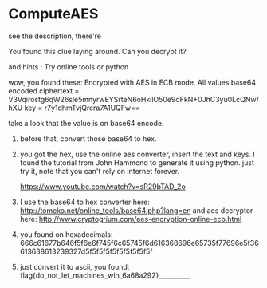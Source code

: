 # ComputeAES

see the description, there're 

You found this clue laying around. Can you decrypt it?

and hints : 
Try online tools or python


wow, you found these:
Encrypted with AES in ECB mode. All values base64 encoded
ciphertext = V3Vqirostg6qW26sle5mnyrwEYSrteN6oHkilO50e9dFkN+0JhC3yu0LcQNw/hXU
key = r7y1dhmTvjQrcra7A1UQFw==

take a look that the value is on base64 encode. 

1. before that, convert those base64 to hex.

2. you got the hex, use the online aes converter, insert the text and keys.
   I found the tutorial from John Hammond to generate it using python. just try it, note that you can't rely on internet forever.
    
    https://www.youtube.com/watch?v=sR29bTAD_2o

3. I use the base64 to hex converter here: http://tomeko.net/online_tools/base64.php?lang=en
   and aes decryptor here: http://www.cryptogrium.com/aes-encryption-online-ecb.html
   
4. you found on hexadecimals: 666c61677b646f5f6e6f745f6c65745f6d616368696e65735f77696e5f36613638613239327d5f5f5f5f5f5f5f5f5f5f
5. just convert it to ascii, you found: flag{do_not_let_machines_win_6a68a292}__________
